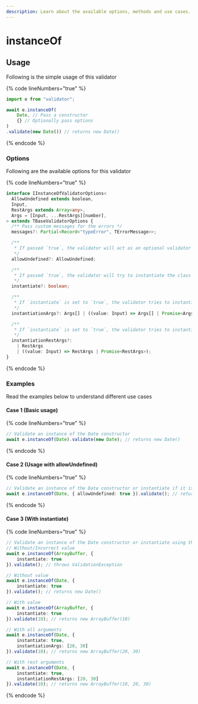 ```yaml
---
description: Learn about the available options, methods and use cases.
---
```


# instanceOf

## Usage

Following is the simple usage of this validator

{% code lineNumbers="true" %}
```typescript
import e from "validator";

await e.instanceOf(
    Date, // Pass a constructor
    {} // Optionally pass options
)
.validate(new Date()) // returns new Date()
```
{% endcode %}

### Options

Following are the available options for this validator

{% code lineNumbers="true" %}
```typescript
interface IInstanceOfValidatorOptions<
  AllowUndefined extends boolean,
  Input,
  RestArgs extends Array<any>,
  Args = [Input, ...RestArgs][number],
> extends TBaseValidatorOptions {
  /** Pass custom messages for the errors */
  messages?: Partial<Record<"typeError", TErrorMessage>>;

  /**
   * If passed `true`, the validator will act as an optional validator with the default value as the instance of the class passed.
   */
  allowUndefined?: AllowUndefined;

  /**
   * If passed `true`, the validator will try to instantiate the class with the input value.
   */
  instantiate?: boolean;

  /**
   * If `instantiate` is set to `true`, the validator tries to instantiate the class with the input value in the first argument, You can pass the rest of the arguments here if any.
   */
  instantiationArgs?: Args[] | ((value: Input) => Args[] | Promise<Args[]>);

  /**
   * If `instantiate` is set to `true`, the validator tries to instantiate the class with the input value in the first argument, You can pass the rest of the arguments here if any.
   */
  instantiationRestArgs?:
    | RestArgs
    | ((value: Input) => RestArgs | Promise<RestArgs>);
}
```
{% endcode %}

### Examples

Read the examples below to understand different use cases

#### Case 1 (Basic usage)

{% code lineNumbers="true" %}
```typescript
// Validate an instance of the Date constructor
await e.instanceOf(Date).validate(new Date); // returns new Date()
```
{% endcode %}

#### Case 2 (Usage with allowUndefined)

{% code lineNumbers="true" %}
```typescript
// Validate an instance of the Date constructor or instantiate if it is undefined
await e.instanceOf(Date, { allowUndefined: true }).validate(); // returns new Date()
```
{% endcode %}

#### Case 3 (With instantiate)

{% code lineNumbers="true" %}
```typescript
// Validate an instance of the Date constructor or instantiate using the value
// Without/Incorrect value
await e.instanceOf(ArrayBuffer, {
    instantiate: true
}).validate(); // throws ValidationException

// Without value
await e.instanceOf(Date, {
    instantiate: true
}).validate(); // returns new Date()

// With value
await e.instanceOf(ArrayBuffer, {
    instantiate: true
}).validate(10); // returns new ArrayBuffer(10)

// With all arguments
await e.instanceOf(Date, {
    instantiate: true,
    instantiationArgs: [20, 30]
}).validate(10); // returns new ArrayBuffer(20, 30)

// With rest arguments
await e.instanceOf(Date, {
    instantiate: true,
    instantiationRestArgs: [20, 30]
}).validate(10); // returns new ArrayBuffer(10, 20, 30)
```
{% endcode %}

